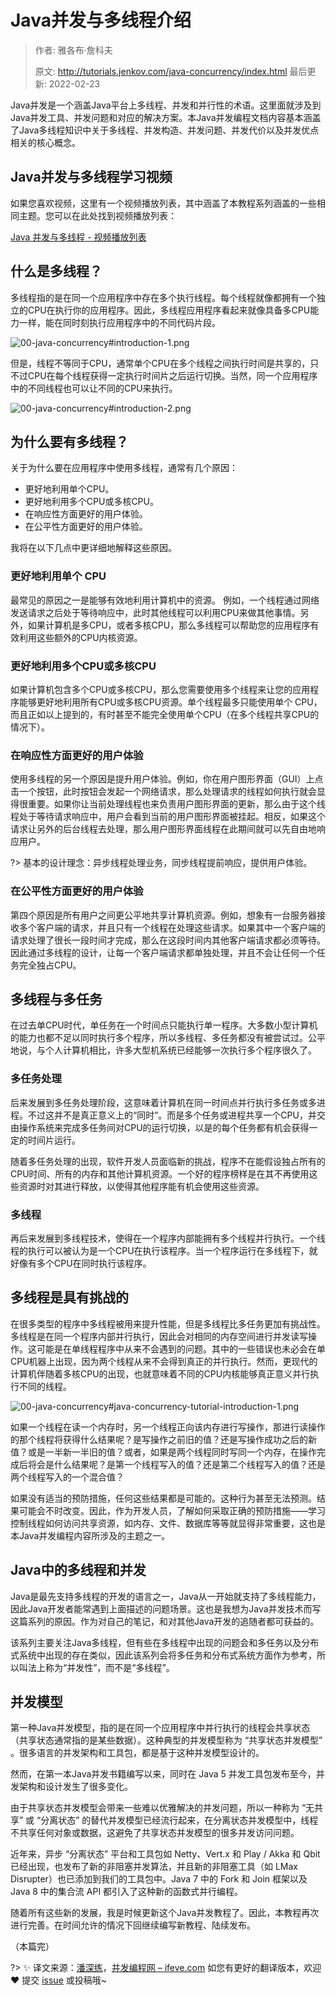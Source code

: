 # Java并发与多线程介绍

> 作者: 雅各布·詹科夫
>
> 原文: http://tutorials.jenkov.com/java-concurrency/index.html  最后更新: 2022-02-23

Java并发是一个涵盖Java平台上多线程、并发和并行性的术语。这里面就涉及到Java并发工具、并发问题和对应的解决方案。本Java并发编程文档内容基本涵盖了Java多线程知识中关于多线程、并发构造、并发问题、并发代价以及并发优点相关的核心概念。

## Java并发与多线程学习视频

如果您喜欢视频，这里有一个视频播放列表，其中涵盖了本教程系列涵盖的一些相同主题。您可以在此处找到视频播放列表：

[Java 并发与多线程 - 视频播放列表](https://www.youtube.com/playlist?list=PLL8woMHwr36EDxjUoCzboZjedsnhLP1j4)

## 什么是多线程？

多线程指的是在同一个应用程序中存在多个执行线程。每个线程就像都拥有一个独立的CPU在执行你的应用程序。因此，多线程应用程序看起来就像具备多CPU能力一样，能在同时刻执行应用程序中的不同代码片段。

![00-java-concurrency#introduction-1.png](http://tutorials.jenkov.com/images/java-concurrency/introduction-1.png)


但是，线程不等同于CPU，通常单个CPU在多个线程之间执行时间是共享的，只不过CPU在每个线程获得一定执行时间片之后运行切换。当然，同一个应用程序中的不同线程也可以让不同的CPU来执行。

![00-java-concurrency#introduction-2.png](http://tutorials.jenkov.com/images/java-concurrency/introduction-2.png)


## 为什么要有多线程？

关于为什么要在应用程序中使用多线程，通常有几个原因：

- 更好地利用单个CPU。
- 更好地利用多个CPU或多核CPU。
- 在响应性方面更好的用户体验。
- 在公平性方面更好的用户体验。

我将在以下几点中更详细地解释这些原因。

### 更好地利用单个 CPU

最常见的原因之一是能够有效地利用计算机中的资源。 例如，一个线程通过网络发送请求之后处于等待响应中，此时其他线程可以利用CPU来做其他事情。另外，如果计算机是多CPU，或者多核CPU，那么多线程可以帮助您的应用程序有效利用这些额外的CPU内核资源。

### 更好地利用多个CPU或多核CPU

如果计算机包含多个CPU或多核CPU，那么您需要使用多个线程来让您的应用程序能够更好地利用所有CPU或多核CPU资源。单个线程最多只能使用单个 CPU，而且正如以上提到的，有时甚至不能完全使用单个CPU（在多个线程共享CPU的情况下）。

### 在响应性方面更好的用户体验

使用多线程的另一个原因是提升用户体验。例如，你在用户图形界面（GUI）上点击一个按钮，此时按钮会发起一个网络请求，那么处理请求的线程如何执行就会显得很重要。如果你让当前处理线程也来负责用户图形界面的更新，那么由于这个线程处于等待请求响应中，用户会看到当前的用户图形界面被挂起。相反，如果这个请求让另外的后台线程去处理，那么用户图形界面线程在此期间就可以先自由地响应用户。

?> 基本的设计理念：异步线程处理业务，同步线程提前响应，提供用户体验。

### 在公平性方面更好的用户体验

第四个原因是所有用户之间更公平地共享计算机资源。例如，想象有一台服务器接收多个客户端的请求，并且只有一个线程在处理这些请求。如果其中一个客户端的请求处理了很长一段时间才完成，那么在这段时间内其他客户端请求都必须等待。因此通过多线程的设计，让每一个客户端请求都单独处理，并且不会让任何一个任务完全独占CPU。

## 多线程与多任务

在过去单CPU时代，单任务在一个时间点只能执行单一程序。大多数小型计算机的能力也都不足以同时执行多个程序，所以多线程、多任务都没有被尝试过。公平地说，与个人计算机相比，许多大型机系统已经能够一次执行多个程序很久了。

### 多任务处理

后来发展到多任务处理阶段，这意味着计算机在同一时间点并行执行多任务或多进程。不过这并不是真正意义上的“同时”。而是多个任务或进程共享一个CPU，并交由操作系统来完成多任务间对CPU的运行切换，以是的每个任务都有机会获得一定的时间片运行。

随着多任务处理的出现，软件开发人员面临新的挑战，程序不在能假设独占所有的CPU时间、所有的内存和其他计算机资源。一个好的程序榜样是在其不再使用这些资源时对其进行释放，以使得其他程序能有机会使用这些资源。

### 多线程

再后来发展到多线程技术，使得在一个程序内部能拥有多个线程并行执行。一个线程的执行可以被认为是一个CPU在执行该程序。当一个程序运行在多线程下，就好像有多个CPU在同时执行该程序。


## 多线程是具有挑战的

在很多类型的程序中多线程被用来提升性能，但是多线程比多任务更加有挑战性。多线程是在同一个程序内部并行执行，因此会对相同的内存空间进行并发读写操作。这可能是在单线程程序中从来不会遇到的问题。其中的一些错误也未必会在单CPU机器上出现，因为两个线程从来不会得到真正的并行执行。然而，更现代的计算机伴随着多核CPU的出现，也就意味着不同的CPU内核能够真正意义并行执行不同的线程。

![00-java-concurrency#java-concurrency-tutorial-introduction-1.png](http://tutorials.jenkov.com/images/java-concurrency/java-concurrency-tutorial-introduction-1.png)


如果一个线程在读一个内存时，另一个线程正向该内存进行写操作，那进行读操作的那个线程将获得什么结果呢？是写操作之前旧的值？还是写操作成功之后的新值？或是一半新一半旧的值？或者，如果是两个线程同时写同一个内存，在操作完成后将会是什么结果呢？是第一个线程写入的值？还是第二个线程写入的值？还是两个线程写入的一个混合值？

如果没有适当的预防措施，任何这些结果都是可能的。这种行为甚至无法预测。结果可能会不时改变。因此，作为开发人员，了解如何采取正确的预防措施——学习控制线程如何访问共享资源，如内存、文件、数据库等等就显得非常重要，这也是本Java并发编程内容所涉及的主题之一。

## Java中的多线程和并发

Java是最先支持多线程的开发的语言之一，Java从一开始就支持了多线程能力，因此Java开发者能常遇到上面描述的问题场景。这也是我想为Java并发技术而写这篇系列的原因。作为对自己的笔记，和对其他Java开发的追随者都可获益的。

该系列主要关注Java多线程，但有些在多线程中出现的问题会和多任务以及分布式系统中出现的存在类似，因此该系列会将多任务和分布式系统方面作为参考，所以叫法上称为“并发性”，而不是“多线程”。

## 并发模型

第一种Java并发模型，指的是在同一个应用程序中并行执行的线程会共享状态（共享状态通常指的是某些数据）。这种典型的并发模型称为 “共享状态并发模型” 。很多语言的并发架构和工具包，都是基于这种并发模型设计的。

然而，在第一本Java并发书籍编写以来，同时在 Java 5 并发工具包发布至今，并发架构和设计发生了很多变化。

由于共享状态并发模型会带来一些难以优雅解决的并发问题，所以一种称为 “无共享” 或 “分离状态” 的替代并发模型已经流行起来，在分离状态并发模型中，线程不共享任何对象或数据，这避免了共享状态并发模型的很多并发访问问题。

近年来，异步 “分离状态” 平台和工具包如 Netty、Vert.x 和 Play / Akka 和 Qbit 已经出现，也发布了新的非阻塞并发算法，并且新的非阻塞工具（如 LMax Disrupter）也已添加到我们的工具包中。Java 7 中的 Fork 和 Join 框架以及 Java 8 中的集合流 API 都引入了这种新的函数式并行编程。

随着所有这些新的发展，我是时候更新这个Java并发教程了。因此，本教程再次进行完善。在时间允许的情况下回继续编写新教程、陆续发布。

（本篇完）

?> ✨ 译文来源：[潘深练](https://www.panshenlian.com)，[并发编程网 – ifeve.com](http://ifeve.com/java-concurrency-thread/) 如您有更好的翻译版本，欢迎 ❤️ 提交 [issue](https://github.com/senlypan/concurrent-programming-docs/issues) 或投稿哦~